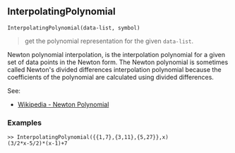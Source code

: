 ## InterpolatingPolynomial

``` 
InterpolatingPolynomial(data-list, symbol)
``` 

> get the polynomial representation for the given `data-list`.
  
Newton polynomial interpolation, is the interpolation polynomial for a given set of data points in the Newton form. The Newton polynomial is sometimes called Newton's divided differences interpolation polynomial because the coefficients of the polynomial are calculated using divided differences.
 
See:  
* [Wikipedia - Newton Polynomial](https://en.wikipedia.org/wiki/Newton_polynomial) 
 
### Examples
``` 
>> InterpolatingPolynomial({{1,7},{3,11},{5,27}},x)
(3/2*x-5/2)*(x-1)+7
``` 
